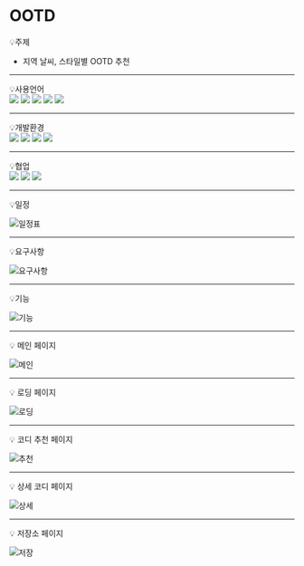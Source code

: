 # OOTD

💡주제
  - 지역 날씨, 스타일별 OOTD 추천
<hr>

<p display="inline-block">
    💡사용언어 <br>
      <img src="https://img.shields.io/badge/Java-007396?style=for-the-badge&logo=Java&logoColor=white">
      <img src="https://img.shields.io/badge/SQL-000000?style=for-the-badge&logo=SQL&logoColor=white">
      <img src="https://img.shields.io/badge/HTML5-E34F26?style=for-the-badge&logo=HTML5&logoColor=white"> 
      <img src="https://img.shields.io/badge/CSS3-1574B6?style=for-the-badge&logo=CSS3&logoColor=white"> 
      <img src="https://img.shields.io/badge/JavaScript-F7DF1E?style=for-the-badge&logo=JavaScript&logoColor=white">
</p>
<hr>

<p display="inline-block">
    💡개발환경 <br>
      <img src="https://img.shields.io/badge/IntelliJ-000000?style=for-the-badge&logo=IntelliJ IDEA&logoColor=white">
      <img src="https://img.shields.io/badge/MariaDB-003545?style=for-the-badge&logo=MariaDB&logoColor=white">
      <img src="https://img.shields.io/badge/Spring-6D833F?style=for-the-badge&logo=Spring&logoColor=white">
      <img src="https://img.shields.io/badge/Spring Boot-6D833F?style=for-the-badge&logo=Spring Boot&logoColor=white">
</p>
<hr>

<p display="inline-block">
    💡협업 <br>
      <img src="https://img.shields.io/badge/Github-000000?style=for-the-badge&logo=github&logoColor=white">
      <img src="https://img.shields.io/badge/Slack-000000?style=for-the-badge&logo=Slack&logoColor=white">
      <img src="https://img.shields.io/badge/Notion-000000?style=for-the-badge&logo=Notion&logoColor=white">
</p>
<hr>

💡일정

![일정표](https://user-images.githubusercontent.com/90664405/236689278-6b3a984c-5312-4a61-bff7-977db11e425e.png)
<hr>

💡요구사항

![요구사항](https://github.com/seungho3623/OOTD/assets/90664405/531434c3-a647-44f5-9658-c2f688be2263)
<hr>

💡기능

![기능](https://github.com/seungho3623/OOTD/assets/90664405/190720e8-6a25-43b1-890c-3a5a85dfa294)
<hr>

💡 메인 페이지

![메인](https://github.com/seungho3623/OOTD/assets/90664405/e5ebb7cf-1160-4bda-b060-b77d22e861fb)
<hr>

💡 로딩 페이지

![로딩](https://github.com/seungho3623/OOTD/assets/90664405/01073bfb-4ed4-4e5c-b646-25b7494fe1c7)
<hr>

💡 코디 추천 페이지

![추천](https://github.com/seungho3623/OOTD/assets/90664405/977646a9-da0c-4f3b-9714-d0fc1e0963b1)
<hr>

💡 상세 코디 페이지

![상세](https://github.com/seungho3623/OOTD/assets/90664405/75d674fb-da8b-4ff3-a704-934293a1becd)
<hr>

💡 저장소 페이지
 
![저장](https://github.com/seungho3623/OOTD/assets/90664405/13bc5417-759a-4e86-9a44-c373b396523a)
